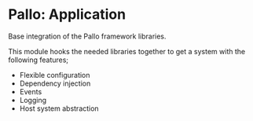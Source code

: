 # Pallo: Application

Base integration of the Pallo framework libraries.

This module hooks the needed libraries together to get a system with the following features;

* Flexible configuration
* Dependency injection
* Events
* Logging
* Host system abstraction 